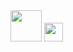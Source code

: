 <img src="https://media.giphy.com/media/VgCDAzcKvsR6OM0uWg/giphy.gif" width="50">
</a><img src="https://media.giphy.com/media/WUlplcMpOCEmTGBtBW/giphy.gif" width="30"> 
